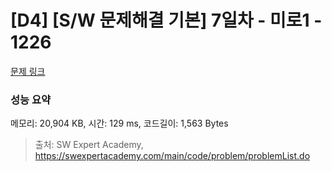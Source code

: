 # [D4] [S/W 문제해결 기본] 7일차 - 미로1 - 1226 

[문제 링크](https://swexpertacademy.com/main/code/problem/problemDetail.do?contestProbId=AV14vXUqAGMCFAYD) 

### 성능 요약

메모리: 20,904 KB, 시간: 129 ms, 코드길이: 1,563 Bytes



> 출처: SW Expert Academy, https://swexpertacademy.com/main/code/problem/problemList.do